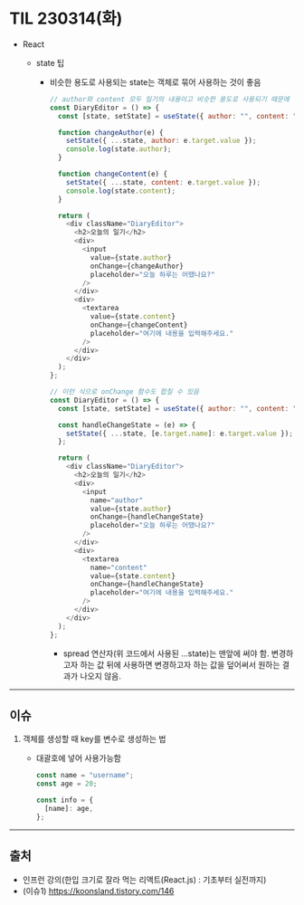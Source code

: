# TIL 230314(화)

- React

  - state 팁

    - 비슷한 용도로 사용되는 state는 객체로 묶어 사용하는 것이 좋음

      ```javascript
      // author와 content 모두 일기의 내용이고 비슷한 용도로 사용되기 때문에 객체로 묶음
      const DiaryEditor = () => {
        const [state, setState] = useState({ author: "", content: "" });

        function changeAuthor(e) {
          setState({ ...state, author: e.target.value });
          console.log(state.author);
        }

        function changeContent(e) {
          setState({ ...state, content: e.target.value });
          console.log(state.content);
        }

        return (
          <div className="DiaryEditor">
            <h2>오늘의 일기</h2>
            <div>
              <input
                value={state.author}
                onChange={changeAuthor}
                placeholder="오늘 하루는 어땠나요?"
              />
            </div>
            <div>
              <textarea
                value={state.content}
                onChange={changeContent}
                placeholder="여기에 내용을 입력해주세요."
              />
            </div>
          </div>
        );
      };
      ```

      ```javascript
      // 이런 식으로 onChange 함수도 합칠 수 있음
      const DiaryEditor = () => {
        const [state, setState] = useState({ author: "", content: "" });

        const handleChangeState = (e) => {
          setState({ ...state, [e.target.name]: e.target.value });
        };

        return (
          <div className="DiaryEditor">
            <h2>오늘의 일기</h2>
            <div>
              <input
                name="author"
                value={state.author}
                onChange={handleChangeState}
                placeholder="오늘 하루는 어땠나요?"
              />
            </div>
            <div>
              <textarea
                name="content"
                value={state.content}
                onChange={handleChangeState}
                placeholder="여기에 내용을 입력해주세요."
              />
            </div>
          </div>
        );
      };
      ```

      - spread 연산자(위 코드에서 사용된 ...state)는 맨앞에 써야 함. 변경하고자 하는 값 뒤에 사용하면 변경하고자 하는 값을 덮어써서 원하는 결과가 나오지 않음.

---

## 이슈

1. 객체를 생성할 때 key를 변수로 생성하는 법

   - 대괄호에 넣어 사용가능함

     ```javascript
     const name = "username";
     const age = 20;

     const info = {
       [name]: age,
     };
     ```

---

## 출처

- 인프런 강의(한입 크기로 잘라 먹는 리액트(React.js) : 기초부터 실전까지)
- (이슈1) https://koonsland.tistory.com/146
